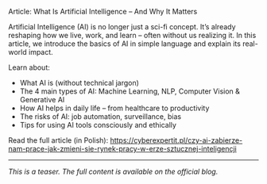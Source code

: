Article: What Is Artificial Intelligence – And Why It Matters

Artificial Intelligence (AI) is no longer just a sci-fi concept. It’s already reshaping how we live, work, and learn – often without us realizing it. In this article, we introduce the basics of AI in simple language and explain its real-world impact.

Learn about:
- What AI is (without technical jargon)
- The 4 main types of AI: Machine Learning, NLP, Computer Vision & Generative AI
- How AI helps in daily life – from healthcare to productivity
- The risks of AI: job automation, surveillance, bias
- Tips for using AI tools consciously and ethically

Read the full article (in Polish): https://cyberexpertit.pl/czy-ai-zabierze-nam-prace-jak-zmieni-sie-rynek-pracy-w-erze-sztucznej-inteligencji

---

_This is a teaser. The full content is available on the official blog._

